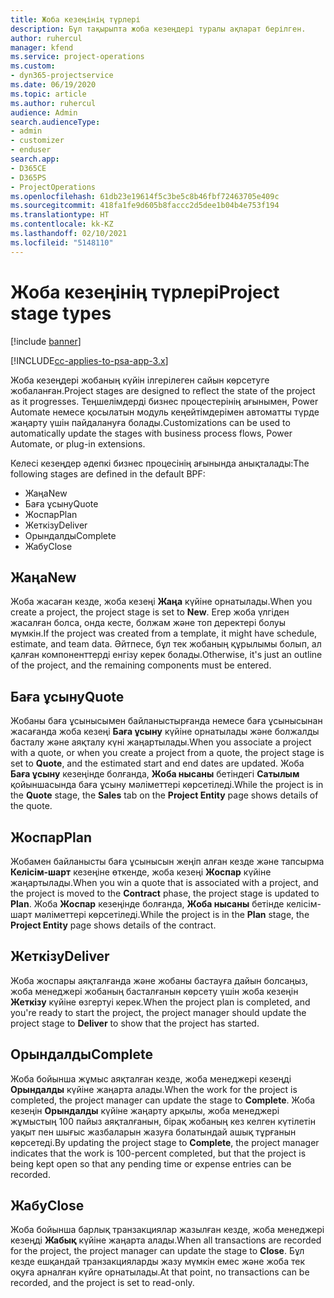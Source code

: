 ```yaml
---
title: Жоба кезеңінің түрлері
description: Бұл тақырыпта жоба кезеңдері туралы ақпарат берілген.
author: ruhercul
manager: kfend
ms.service: project-operations
ms.custom:
- dyn365-projectservice
ms.date: 06/19/2020
ms.topic: article
ms.author: ruhercul
audience: Admin
search.audienceType:
- admin
- customizer
- enduser
search.app:
- D365CE
- D365PS
- ProjectOperations
ms.openlocfilehash: 61db23e19614f5c3be5c8b46fbf72463705e409c
ms.sourcegitcommit: 418fa1fe9d605b8faccc2d5dee1b04b4e753f194
ms.translationtype: HT
ms.contentlocale: kk-KZ
ms.lasthandoff: 02/10/2021
ms.locfileid: "5148110"
---
```

# <a name="project-stage-types"></a><span data-ttu-id="2587c-103">Жоба кезеңінің түрлері</span><span class="sxs-lookup"><span data-stu-id="2587c-103">Project stage types</span></span> 

[!include [banner](../includes/psa-now-project-operations.md)]

[!INCLUDE[cc-applies-to-psa-app-3.x](../includes/cc-applies-to-psa-app-3x.md)]

<span data-ttu-id="2587c-104">Жоба кезеңдері жобаның күйін ілгерілеген сайын көрсетуге жобаланған.</span><span class="sxs-lookup"><span data-stu-id="2587c-104">Project stages are designed to reflect the state of the project as it progresses.</span></span> <span data-ttu-id="2587c-105">Теңшелімдерді бизнес процестерінің ағынымен, Power Automate немесе қосылатын модуль кеңейтімдерімен автоматты түрде жаңарту үшін пайдалануға болады.</span><span class="sxs-lookup"><span data-stu-id="2587c-105">Customizations can be used to automatically update the stages with business process flows, Power Automate, or plug-in extensions.</span></span>

<span data-ttu-id="2587c-106">Келесі кезеңдер әдепкі бизнес процесінің ағынында анықталады:</span><span class="sxs-lookup"><span data-stu-id="2587c-106">The following stages are defined in the default BPF:</span></span>

- <span data-ttu-id="2587c-107">Жаңа</span><span class="sxs-lookup"><span data-stu-id="2587c-107">New</span></span>
- <span data-ttu-id="2587c-108">Баға ұсыну</span><span class="sxs-lookup"><span data-stu-id="2587c-108">Quote</span></span>
- <span data-ttu-id="2587c-109">Жоспар</span><span class="sxs-lookup"><span data-stu-id="2587c-109">Plan</span></span>
- <span data-ttu-id="2587c-110">Жеткізу</span><span class="sxs-lookup"><span data-stu-id="2587c-110">Deliver</span></span>
- <span data-ttu-id="2587c-111">Орындалды</span><span class="sxs-lookup"><span data-stu-id="2587c-111">Complete</span></span>
- <span data-ttu-id="2587c-112">Жабу</span><span class="sxs-lookup"><span data-stu-id="2587c-112">Close</span></span> 

## <a name="new"></a><span data-ttu-id="2587c-113">Жаңа</span><span class="sxs-lookup"><span data-stu-id="2587c-113">New</span></span>

<span data-ttu-id="2587c-114">Жоба жасаған кезде, жоба кезеңі **Жаңа** күйіне орнатылады.</span><span class="sxs-lookup"><span data-stu-id="2587c-114">When you create a project, the project stage is set to **New**.</span></span> <span data-ttu-id="2587c-115">Егер жоба үлгіден жасалған болса, онда кесте, болжам және топ деректері болуы мүмкін.</span><span class="sxs-lookup"><span data-stu-id="2587c-115">If the project was created from a template, it might have schedule, estimate, and team data.</span></span> <span data-ttu-id="2587c-116">Әйтпесе, бұл тек жобаның құрылымы болып, ал қалған компоненттерді енгізу керек болады.</span><span class="sxs-lookup"><span data-stu-id="2587c-116">Otherwise, it's just an outline of the project, and the remaining components must be entered.</span></span>

## <a name="quote"></a><span data-ttu-id="2587c-117">Баға ұсыну</span><span class="sxs-lookup"><span data-stu-id="2587c-117">Quote</span></span>

<span data-ttu-id="2587c-118">Жобаны баға ұсынысымен байланыстырғанда немесе баға ұсынысынан жасағанда жоба кезеңі **Баға ұсыну** күйіне орнатылады және болжалды басталу және аяқталу күні жаңартылады.</span><span class="sxs-lookup"><span data-stu-id="2587c-118">When you associate a project with a quote, or when you create a project from a quote, the project stage is set to **Quote**, and the estimated start and end dates are updated.</span></span> <span data-ttu-id="2587c-119">Жоба **Баға ұсыну** кезеңінде болғанда, **Жоба нысаны** бетіндегі **Сатылым** қойыншасында баға ұсыну мәліметтері көрсетіледі.</span><span class="sxs-lookup"><span data-stu-id="2587c-119">While the project is in the **Quote** stage, the **Sales** tab on the **Project Entity** page shows details of the quote.</span></span>

## <a name="plan"></a><span data-ttu-id="2587c-120">Жоспар</span><span class="sxs-lookup"><span data-stu-id="2587c-120">Plan</span></span>

<span data-ttu-id="2587c-121">Жобамен байланысты баға ұсынысын жеңіп алған кезде және тапсырма **Келісім-шарт** кезеңіне өткенде, жоба кезеңі **Жоспар** күйіне жаңартылады.</span><span class="sxs-lookup"><span data-stu-id="2587c-121">When you win a quote that is associated with a project, and the project is moved to the **Contract** phase, the project stage is updated to **Plan**.</span></span> <span data-ttu-id="2587c-122">Жоба **Жоспар** кезеңінде болғанда, **Жоба нысаны** бетінде келісім-шарт мәліметтері көрсетіледі.</span><span class="sxs-lookup"><span data-stu-id="2587c-122">While the project is in the **Plan** stage, the **Project Entity** page shows details of the contract.</span></span>

## <a name="deliver"></a><span data-ttu-id="2587c-123">Жеткізу</span><span class="sxs-lookup"><span data-stu-id="2587c-123">Deliver</span></span>

<span data-ttu-id="2587c-124">Жоба жоспары аяқталғанда және жобаны бастауға дайын болсаңыз, жоба менеджері жобаның басталғанын көрсету үшін жоба кезеңін **Жеткізу** күйіне өзгертуі керек.</span><span class="sxs-lookup"><span data-stu-id="2587c-124">When the project plan is completed, and you're ready to start the project, the project manager should update the project stage to **Deliver** to show that the project has started.</span></span>

## <a name="complete"></a><span data-ttu-id="2587c-125">Орындалды</span><span class="sxs-lookup"><span data-stu-id="2587c-125">Complete</span></span> 

<span data-ttu-id="2587c-126">Жоба бойынша жұмыс аяқталған кезде, жоба менеджері кезеңді **Орындалды** күйіне жаңарта алады.</span><span class="sxs-lookup"><span data-stu-id="2587c-126">When the work for the project is completed, the project manager can update the stage to **Complete**.</span></span> <span data-ttu-id="2587c-127">Жоба кезеңін **Орындалды** күйіне жаңарту арқылы, жоба менеджері жұмыстың 100 пайыз аяқталғанын, бірақ жобаның кез келген күтілетін уақыт пен шығыс жазбаларын жазуға болатындай ашық тұрғанын көрсетеді.</span><span class="sxs-lookup"><span data-stu-id="2587c-127">By updating the project stage to **Complete**, the project manager indicates that the work is 100-percent completed, but that the project is being kept open so that any pending time or expense entries can be recorded.</span></span>

## <a name="close"></a><span data-ttu-id="2587c-128">Жабу</span><span class="sxs-lookup"><span data-stu-id="2587c-128">Close</span></span>

<span data-ttu-id="2587c-129">Жоба бойынша барлық транзакциялар жазылған кезде, жоба менеджері кезеңді **Жабық** күйіне жаңарта алады.</span><span class="sxs-lookup"><span data-stu-id="2587c-129">When all transactions are recorded for the project, the project manager can update the stage to **Close**.</span></span> <span data-ttu-id="2587c-130">Бұл кезде ешқандай транзакцияларды жазу мүмкін емес және жоба тек оқуға арналған күйге орнатылады.</span><span class="sxs-lookup"><span data-stu-id="2587c-130">At that point, no transactions can be recorded, and the project is set to read-only.</span></span>

